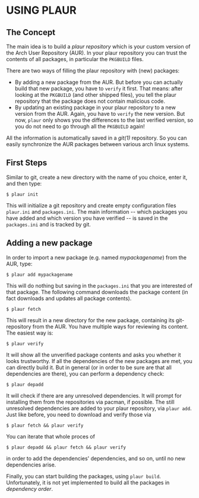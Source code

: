# USING PLAUR
## The Concept
The main idea is to build a _plaur repository_ which is your custom version of
the Arch User Repository (AUR). In your plaur repository you can trust the
contents of all packages, in particular the `PKGBUILD` files.

There are two ways of filling the plaur repository with (new) packages:

  - By adding a new package from the AUR. But before you can actually build
    that new package, you have to `verify` it first. That means: after looking
    at the `PKGBUILD` (and other shipped files), you tell the plaur repository
    that the package does not contain malicious code.
  - By updating an existing package in your plaur repository to a new version
    from the AUR. Again, you have to `verify` the new version. But now, `plaur`
    only shows you the differences to the last verified version, so you do not
    need to go through all the `PKGBUILD` again!

All the information  is automatically saved in a *git(1)* repository. So you
can easily synchronize the AUR packages between various arch linux systems.

## First Steps
Similar to git, create a new directory with the name of you choice, enter it,
and then type:
```
$ plaur init
```
This will initialize a git repository and create empty configuration files
`plaur.ini` and `packages.ini`. The main information -- which packages you have
added and which version you have verified -- is saved in the `packages.ini` and
is tracked by git.

## Adding a new package
In order to import a new package (e.g. named _mypackagename_) from the AUR,
type:
```
$ plaur add mypackagename
```
This will do nothing but saving in the `packages.ini` that you are interested
of that package. The following command downloads the package content (in fact
downloads and updates all package contents).
```
$ plaur fetch
```
This will result in a new directory for the new package, containing its
git-repository from the AUR. You have multiple ways for reviewing its content.
The easiest way is:
```
$ plaur verify
```
It will show all the unverified package contents and asks you whether it looks
trustworthy. If all the dependencies of the new packages are met, you can
directly build it. But in general (or in order to be sure are that all
dependencies are there), you can perform a dependency check:
```
$ plaur depadd
```
It will check if there are any unresolved dependencies. It will prompt for
installing them from the repositories via pacman, if possible. The still
unresolved dependencies are added to your plaur repository, via `plaur add`.
Just like before, you need to download and verify those via
```
$ plaur fetch && plaur verify
```
You can iterate that whole proces of 
```
$ plaur depadd && plaur fetch && plaur verify
```
in order to add the dependencies' dependencies, and so on, until no new
dependencies arise.

Finally, you can start building the packages, using `plaur build`.
Unfortunately, it is not yet implemented to build all the packages in
_dependency order_.



